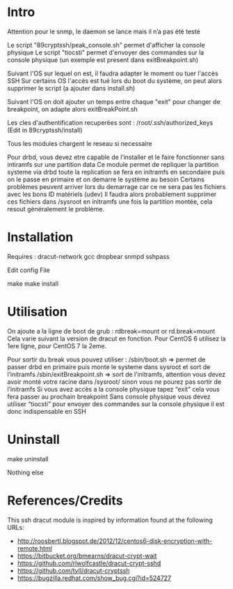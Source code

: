

Intro
=====
Attention pour le snmp, le daemon se lance mais il n’a pas été testé

Le script "89cryptssh/peak_console.sh" permet d'afficher la console physique
Le script "tiocsti" permet d'envoyer des commandes sur la console physique (un exemple est present dans exitBreakpoint.sh)

Suivant l'OS sur lequel on est, il faudra adapter le moment ou tuer l'accès SSH
Sur certains OS l'accès est tué lors du boot du système, on peut alors supprimer le script (a ajouter dans install.sh)

Suivant l'OS on doit ajouter un temps entre chaque "exit" pour changer de breakpoint, on adapte alors exitBreakPoint.sh

Les cles d'authentification recuperées sont :
/root/.ssh/authorized_keys      (Edit in 89cryptssh/install)

Tous les modules chargent le reseau si necessaire

Pour drbd, vous devez etre capable de l’installer et le faire fonctionner sans intiramfs sur une partition data
Ce module permet de repliquer la partition systeme via drbd toute la replication se fera en initramfs en secondaire
puis on le passe en primaire et on demarre le système au besoin
Certains problèmes peuvent arriver lors du demarrage car ce ne sera pas les fichiers avec les bons ID matériels (udev)
Il faudra alors probablement supprimer ces fichiers dans /sysroot en initramfs une fois la partition montée, cela resout 
généralement le problème.


Installation
============

Requires : dracut-network gcc dropbear snmpd sshpass

Edit config File

make
make install

Utilisation
===========

On ajoute a la ligne de boot de grub :
rdbreak=mount
or
rd.break=mount
Cela varie suivant la version de dracut en fonction.
Pour CentOS 6 utilisez la 1ere ligne, pour CentOS 7 la 2eme.

Pour sortir du break vous pouvez utiliser :
/sbin/boot.sh => permet de passer drbd en primaire puis monte le systeme dans sysroot et sort de l’initramfs
/sbin/exitBreakpoint.sh => sort de l’initramfs, attention vous devez avoir monté votre racine dans /sysroot/ sinon vous ne 
                            pourez pas sortir de l’initramfs
Si vous avez accès a la console physique tapez “exit” cela vous fera passer au prochain breakpoint
Sans console physique vous devez utiliser “tiocsti” pour envoyer des commandes sur la console physique il est donc
indispensable en SSH

Uninstall
=========

make uninstall

Nothing else

References/Credits
==================
This ssh dracut module is inspired by information found at the following URLs:
- http://roosbertl.blogspot.de/2012/12/centos6-disk-encryption-with-remote.html
- https://bitbucket.org/bmearns/dracut-crypt-wait
- https://github.com/rlwolfcastle/dracut-crypt-sshd
- https://github.com/tyll/dracut-cryptssh
- https://bugzilla.redhat.com/show_bug.cgi?id=524727
